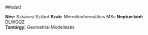 ##sdad

**Név:** Szkárosi Szilárd
**Szak:** Mérnökinformatikus MSc
**Neptun kód:** DLWGQZ  
**Tantárgy:** Geometriai Modellezés  


